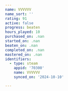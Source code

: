 ```yaml
---
name: VVVVVV
name_sort: ''
rating: 91
active: false
progress: beaten
hours_played: 10
purchased_on: .nan
started_on: .nan
beaten_on: .nan
completed_on: .nan
mastered_on: .nan
identifiers:
  - type: steam
    appid: '70300'
    name: VVVVVV
    synced_on: '2024-10-10'

---
```

